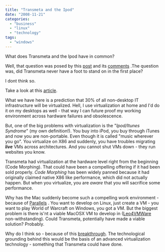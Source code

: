 ```yaml
---
title: "Transmeta and the Ipod"
date: "2008-11-21"
categories: 
  - "business"
  - "linux"
  - "technology"
tags: 
  - "windows"
---
```


What does Transmeta and the Ipod have in common?

Well, that question was posed by this [post](http://jab-semi.blogspot.com/2008/11/two-strategies-you-dont-want-in-your.html) and its [comments](http://jab-semi.blogspot.com/2008/11/two-strategies-you-dont-want-in-your.html#2043394122732354135) .The question was, did Transmeta never have a foot to stand on in the first place?

I dont think so.

Take a look at this [article](http://tinyurl.com/5v6kdw).

What we have here is a prediction that 30% of all non-desktop IT infrastructure will be virtualized. Hell, I use virtualization at home and I'd do it on my desktops as well - that way I can future proof my working environment across hardware failures and obsolescence.

But, one of the big problems with virtualization is the "_Ipod/Itunes Syndrome_" (my own definition!). You buy into iPod, you buy through iTunes and now you are non-portable. Even though it is called "music wherever you go". You virtualize on X86 and suddenly, you have troubles migrating **_live_** VMs across architectures. And you cannot shut VMs down - they run websites you know.

Transmeta had virtualization at the hardware level right from the beginning (Code Morphing). That could have been a compelling offering if it had been sold properly. _Code Morphing_ has been widely panned because it had originally claimed native X86 like performance, which did not actually happen. But when you virtualize, you are _aware_ that you will sacrifice some performance.

Why has the Mac suddenly become such a compelling work environment - because of [Parallels](http://en.wikipedia.org/wiki/Parallels_Desktop_for_Mac) . You want to develop on Linux, just create a VM - you want to play World of Warcraft on Windows, you got a VM. But the biggest problem is there is'nt a viable MacOSX VM to develop in ([Leo4VMWare](http://www.google.co.in/url?sa=t&source=web&ct=res&cd=1&url=http%3A%2F%2Fforum.insanelymac.com%2Flofiversion%2Findex.php%2Ft96277-300.html&ei=x5MmScLKBdK1kAW49rzyBw&usg=AFQjCNGQWMTRu8jLZ4KNp6zek1ThaqFsLA&sig2=hGR-ZF_uTleUQtXKDRSSiQ) non-withstanding). Could Transmeta, potentially have made a viable solution? Probably.

Why do I think so - because of this [breakthrough](http://www.itnews.com.au/News/88463,redhat-and-amd-migrate-vms-across-cpus.aspx). The technological grounding behind this would be the basis of an advanced virtualization technology - something that Transmeta could have done.
